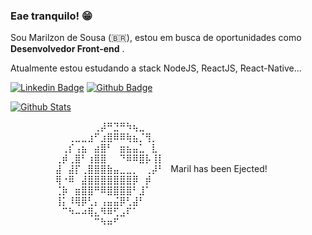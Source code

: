 ### Eae tranquilo! 😁

Sou Marilzon de Sousa (🇧🇷), estou em busca de oportunidades como **Desenvolvedor Front-end** . 

Atualmente estou estudando a stack NodeJS, ReactJS, React-Native...

[![Linkedin Badge](https://img.shields.io/badge/-LinkedIn-blue?style=flat-square&logo=Linkedin&logoColor=white&link=https://www.linkedin.com/in/marilzon)](https://www.linkedin.com/in/marilzon)
[![Github Badge](https://img.shields.io/badge/-Github-000?style=flat-square&logo=Github&logoColor=white&link=https://marilzon.github.io/maril-dev/)](https://marilzon.github.io/maril-dev/)

[![Github Stats](https://github-readme-stats.vercel.app/api?username=marilzon&hide=[%22issues%22,%22prs%22,%22contribs%22]&show_icons=true&theme=default)](https://github.com/marilzon)

⠀⠀⠀⠀⠀⠀⠀⠀⠀⠀⠀⠀⠀⢀⡼⠛⣙⠛⠳⢦⣀⠀⠀⠀⠀⠀⠀⠀⠀⠀⠀ 
⠀⠀⠀⠀⠀⠀⠀⠀⠀⢀⣀⣀⣰⠋⣰⣿⠿⠿⢷⣦⡈⢻⡀⠀⠀⠀⠀⠀⠀⠀⠀ 
⠀⠀⠀⠀⠀⠀⠀⠀⢀⡎⢠⣦⠀⣴⣿⠃⠀⣶⣦⣤⣁⠀⣇⠀⠀⠀⠀⠀⠀⠀⠀ 
⠀⠀⠀⠀⠀⠀⠀⢀⡾⢀⣿⠃⢰⣿⣿⠀⠀⠙⠿⠿⣿⡧⢸⡇⠀⠀⠀⠀⠀⠀⠀ 
⠀⠀⠀⠀⠀⠀⠀⣼⠀⣼⡏⢀⣿⣿⣿⣷⣤⣀⣀⡀⠀⢀⡼⠃⠀Maril has been Ejected!⠀⠀⠀⠀⠀⠀ 
⠀⠀⠀⠀⠀⠀⠀⢿⠐⠿⠀⣼⣿⣿⣿⣿⣿⣿⣿⡿⠀⡾⠀⠀⠀⠀⠀⠀⠀⠀⠀ 
⠀⠀⠀⠀⠀⠀⠀⢈⡷⠀⣶⣿⣿⠛⠿⣿⣿⣿⣿⠃⣸⠁⠀⠀⠀⠀⠀⠀⠀⠀⠀ 
⠀⠀⠀⠀⠀⠀⠀⢸⡅⠸⢿⡿⢃⡄⢠⣤⣬⡿⢃⣼⠃⠀⠀⠀⠀⠀⠀⠀⠀⠀⠀ 
⠀⠀⠀⠀⠀⠀⠀⠀⠉⠳⠤⠴⢿⣄⠻⠿⢋⣠⠏⠁⠀⠀⠀⠀⠀⠀⠀⠀⠀⠀⠀ 
⠀⠀⠀⠀⠀⠀⠀⠀⠀⠀⠀⠀⠀⠉⠳⠶⠋⠀⠀⠀⠀
